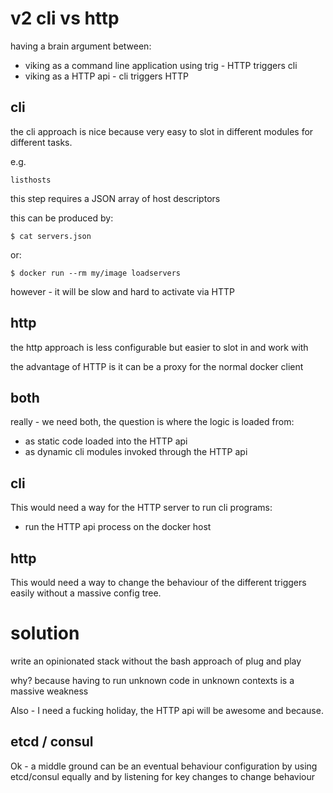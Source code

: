 # v2 cli vs http

having a brain argument between:

 * viking as a command line application using trig - HTTP triggers cli
 * viking as a HTTP api - cli triggers HTTP

## cli

the cli approach is nice because very easy to slot in different modules for different tasks.

e.g.

`listhosts`

this step requires a JSON array of host descriptors

this can be produced by:

```
$ cat servers.json
```

or:

```
$ docker run --rm my/image loadservers
```

however - it will be slow and hard to activate via HTTP

## http

the http approach is less configurable but easier to slot in and work with

the advantage of HTTP is it can be a proxy for the normal docker client

## both

really - we need both, the question is where the logic is loaded from:

 * as static code loaded into the HTTP api
 * as dynamic cli modules invoked through the HTTP api

## cli

This would need a way for the HTTP server to run cli programs:

 * run the HTTP api process on the docker host

## http

This would need a way to change the behaviour of the different triggers easily without a massive config tree.


# solution

write an opinionated stack without the bash approach of plug and play

why? because having to run unknown code in unknown contexts is a massive weakness

Also - I need a fucking holiday, the HTTP api will be awesome and because.

## etcd / consul

Ok - a middle ground can be an eventual behaviour configuration by using etcd/consul equally and by listening for key changes to change behaviour